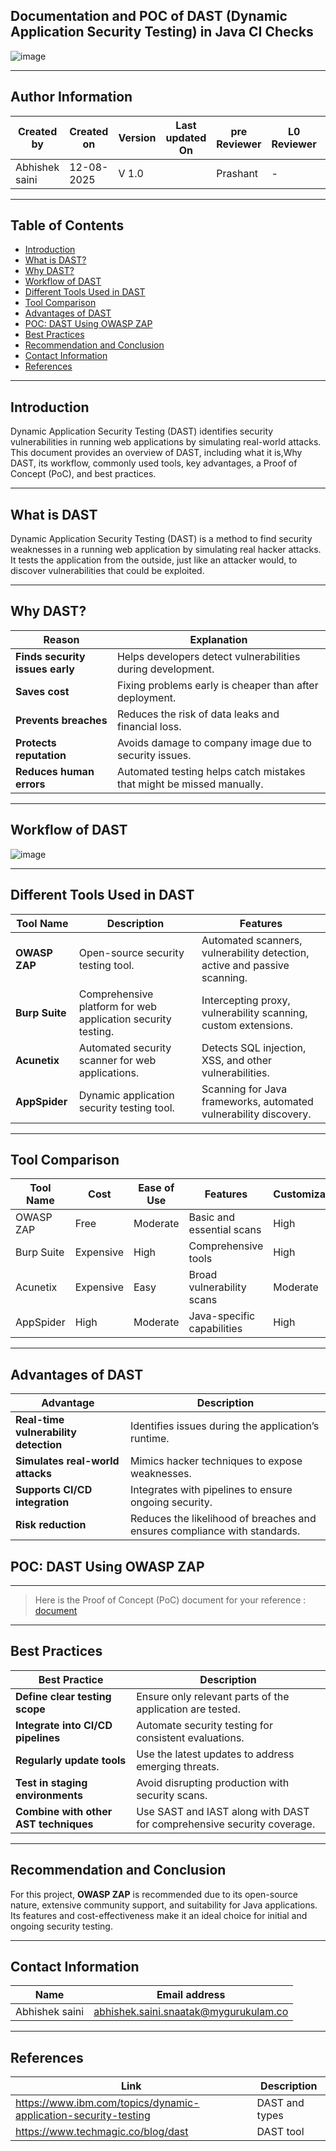 ## Documentation and POC of DAST (Dynamic Application Security Testing) in Java CI Checks

![image](https://github.com/user-attachments/assets/4aa0c132-1fbb-45bc-ad5f-2a631586676a)

---
  
## Author Information

| Created by      | Created on         | Version          | Last updated On   | pre Reviewer       | L0 Reviewer     | L1 Reviewer          |    L2 Reviewer    |
|-----------------|--------------------|------------------|-------------------|--------------------|-----------------|----------------------|-------------------|
| Abhishek saini  |  12-08-2025        | V 1.0            |    |  Prashant          |  -      |      -  |  - |

---

## **Table of Contents**

- [Introduction](#introduction)  
- [What is DAST?](#what-is-dast)  
- [Why DAST?](#why-dast)  
- [Workflow of DAST](#workflow-of-dast)  
- [Different Tools Used in DAST](#different-tools-used-in-dast)  
- [Tool Comparison](#tool-comparison)  
- [Advantages of DAST](#advantages-of-dast)  
- [POC: DAST Using OWASP ZAP](#poc-dast-using-owasp-zap)  
- [Best Practices](#best-practices)  
- [Recommendation and Conclusion](#recommendation-and-conclusion)  
- [Contact Information](#contact-information)  
- [References](#references)  


---

## Introduction

Dynamic Application Security Testing (DAST) identifies security vulnerabilities in running web applications by simulating real-world attacks. This document provides an overview of DAST, including what it is,Why DAST, its workflow, commonly used tools, key advantages, a Proof of Concept (PoC), and best practices.


---

## What is DAST

Dynamic Application Security Testing (DAST) is a method to find security weaknesses in a running web application by simulating real hacker attacks. It tests the application from the outside, just like an attacker would, to discover vulnerabilities that could be exploited.


---

## Why DAST?

| **Reason**                         | **Explanation**                                                           |
|-----------------------------------|---------------------------------------------------------------------------|
| **Finds security issues early**    | Helps developers detect vulnerabilities during development.               |
| **Saves cost**                     | Fixing problems early is cheaper than after deployment.                  |
| **Prevents breaches**              | Reduces the risk of data leaks and financial loss.                        |
| **Protects reputation**            | Avoids damage to company image due to security issues.                    |
| **Reduces human errors**           | Automated testing helps catch mistakes that might be missed manually.     |

---

## Workflow of DAST

 ![image](https://xebia.com/wp-content/uploads/2023/02/HowDastWorks-1024x386.png.webp)

---

## **Different Tools Used in DAST**
| **Tool Name**                | **Description**                                                                 | **Features**                                                  |
|------------------------------|---------------------------------------------------------------------------------|----------------------------------------------------------------|
| **OWASP ZAP**                 | Open-source security testing tool.                                              | Automated scanners, vulnerability detection, active and passive scanning. |
| **Burp Suite**                | Comprehensive platform for web application security testing.                    | Intercepting proxy, vulnerability scanning, custom extensions.   |
| **Acunetix**                  | Automated security scanner for web applications.                                | Detects SQL injection, XSS, and other vulnerabilities.            |
| **AppSpider**                 | Dynamic application security testing tool.                                      | Scanning for Java frameworks, automated vulnerability discovery. |

---

## Tool Comparison
| **Tool Name**   | **Cost**      | **Ease of Use** | **Features**               | **Customization**   |
|-----------------|---------------|-----------------|----------------------------|----------------------|
| OWASP ZAP       | Free          | Moderate        | Basic and essential scans  | High                 |
| Burp Suite      | Expensive     | High            | Comprehensive tools        | High                 |
| Acunetix        | Expensive     | Easy            | Broad vulnerability scans  | Moderate             |
| AppSpider       | High          | Moderate        | Java-specific capabilities | High                 |

---

## Advantages of DAST
| **Advantage**                 | **Description**                                                              |
|-------------------------------|------------------------------------------------------------------------------|
| **Real-time vulnerability detection** | Identifies issues during the application’s runtime.                          |
| **Simulates real-world attacks**       | Mimics hacker techniques to expose weaknesses.                              |
| **Supports CI/CD integration**         | Integrates with pipelines to ensure ongoing security.                      |
| **Risk reduction**                     | Reduces the likelihood of breaches and ensures compliance with standards.  |

## **POC: DAST Using OWASP ZAP**

---
>
>Here is the Proof of Concept (PoC) document for your reference : [document](https://github.com/duggu7055/Snaatak/blob/main/Sprint2/Java-ci/poc/Readme.md)


---

## Best Practices
| **Best Practice**                         | **Description**                                                                |
|------------------------------------------|--------------------------------------------------------------------------------|
| **Define clear testing scope**            | Ensure only relevant parts of the application are tested.                     |
| **Integrate into CI/CD pipelines**        | Automate security testing for consistent evaluations.                         |
| **Regularly update tools**                | Use the latest updates to address emerging threats.                           |
| **Test in staging environments**          | Avoid disrupting production with security scans.                              |
| **Combine with other AST techniques**     | Use SAST and IAST along with DAST for comprehensive security coverage.        |

---

## Recommendation and Conclusion
For this project, **OWASP ZAP** is recommended due to its open-source nature, extensive community support, and suitability for Java applications. Its features and cost-effectiveness make it an ideal choice for initial and ongoing security testing.

---

## Contact Information


| **Name**           | **Email address**                         |
|--------------------|--------------------------------------------|
| Abhishek saini    | abhishek.saini.snaatak@mygurukulam.co |

---

## **References**
| **Link** | **Description** |
|------------------------------------------------------|------------------|
| https://www.ibm.com/topics/dynamic-application-security-testing| DAST and types |
| https://www.techmagic.co/blog/dast| DAST tool |
